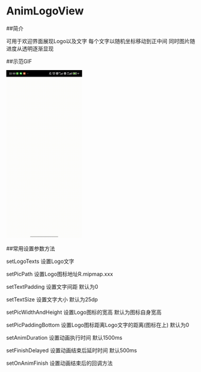 # AnimLogoView

##简介

可用于欢迎界面展现Logo以及文字 每个文字以随机坐标移动到正中间 同时图片随进度从透明逐渐显现

##示范GIF

<img src="https://github.com/zz010625/AnimLogoView/blob/master/gif/Screenrecorder-2021-07-11-22-50-41-302_0_.gif" width="40%" height="40%" alt=" "/><br/>

##常用设置参数方法

setLogoTexts 设置Logo文字

setPicPath 设置Logo图标地址R.mipmap.xxx

setTextPadding 设置文字间距 默认为0

setTextSize 设置文字大小 默认为25dp

setPicWidthAndHeight 设置Logo图标的宽高 默认为图标自身宽高

setPicPaddingBottom 设置Logo图标距离Logo文字的距离(图标在上) 默认为0

setAnimDuration 设置动画执行时间 默认1500ms

setFinishDelayed 设置动画结束后延时时间 默认500ms

setOnAnimFinish 设置动画结束后的回调方法
